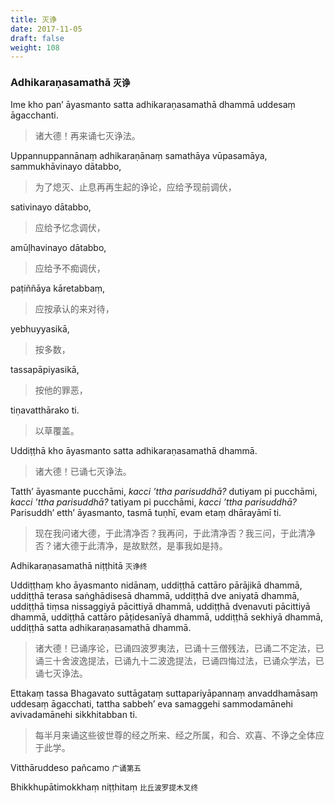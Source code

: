 ```yaml
---
title: 灭诤
date: 2017-11-05
draft: false
weight: 108
---
```


### Adhikaraṇasamathā <small>灭诤</small>

Ime kho pan’ āyasmanto satta adhikaraṇasamathā dhammā uddesaṃ āgacchanti.

> 诸大德！再来诵七灭诤法。

Uppannuppannānaṃ adhikaraṇānaṃ samathāya vūpasamāya, sammukhāvinayo dātabbo,

> 为了熄灭、止息再再生起的诤论，应给予现前调伏，

sativinayo dātabbo,

> 应给予忆念调伏，

amūḷhavinayo dātabbo,

> 应给予不痴调伏，

paṭiññāya kāretabbaṃ,

> 应按承认的来对待，

yebhuyyasikā,

> 按多数，

tassapāpiyasikā,

> 按他的罪恶，

tiṇavatthārako ti.

> 以草覆盖。

Uddiṭṭhā kho āyasmanto satta adhikaraṇasamathā dhammā.

> 诸大德！已诵七灭诤法。

Tatth’ āyasmante pucchāmi, _kacci ’ttha parisuddhā?_ dutiyam pi pucchāmi, _kacci ’ttha parisuddhā?_ tatiyam pi pucchāmi, _kacci ’ttha parisuddhā?_ Parisuddh’ etth’ āyasmanto, tasmā tuṇhī, evam etaṃ dhārayāmī ti.

> 现在我问诸大德，于此清净否？我再问，于此清净否？我三问，于此清净否？诸大德于此清净，是故默然，是事我如是持。

<p class="text-center">Adhikaraṇasamathā niṭṭhitā <small>灭诤终</small></p>

Uddiṭṭhaṃ kho āyasmanto nidānaṃ, uddiṭṭhā cattāro pārājikā dhammā, uddiṭṭhā terasa saṅghādisesā dhammā, uddiṭṭhā dve aniyatā dhammā, uddiṭṭhā tiṃsa nissaggiyā pācittiyā dhammā, uddiṭṭhā dvenavuti pācittiyā dhammā, uddiṭṭhā cattāro pāṭidesanīyā dhammā, uddiṭṭhā sekhiyā dhammā, uddiṭṭhā satta adhikaraṇasamathā dhammā.

> 诸大德！已诵序论，已诵四波罗夷法，已诵十三僧残法，已诵二不定法，已诵三十舍波逸提法，已诵九十二波逸提法，已诵四悔过法，已诵众学法，已诵七灭诤法。

Ettakaṃ tassa Bhagavato suttāgataṃ suttapariyāpannaṃ anvaddhamāsaṃ uddesaṃ āgacchati, tattha sabbeh’ eva samaggehi sammodamānehi avivadamānehi sikkhitabban ti.

> 每半月来诵这些彼世尊的经之所来、经之所属，和合、欢喜、不诤之全体应于此学。

<p class="text-center">Vitthāruddeso pañcamo <small>广诵第五</small></p>

<p class="text-center">Bhikkhupātimokkhaṃ niṭṭhitaṃ <small>比丘波罗提木叉终</small></p>
